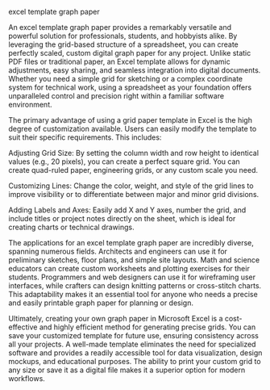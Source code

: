 excel template graph paper


An excel template graph paper provides a remarkably versatile and powerful solution for professionals, students, and hobbyists alike. By leveraging the grid-based structure of a spreadsheet, you can create perfectly scaled, custom digital graph paper for any project. Unlike static PDF files or traditional paper, an Excel template allows for dynamic adjustments, easy sharing, and seamless integration into digital documents. Whether you need a simple grid for sketching or a complex coordinate system for technical work, using a spreadsheet as your foundation offers unparalleled control and precision right within a familiar software environment.



The primary advantage of using a grid paper template in Excel is the high degree of customization available. Users can easily modify the template to suit their specific requirements. This includes:




Adjusting Grid Size: By setting the column width and row height to identical values (e.g., 20 pixels), you can create a perfect square grid. You can create quad-ruled paper, engineering grids, or any custom scale you need.


Customizing Lines: Change the color, weight, and style of the grid lines to improve visibility or to differentiate between major and minor grid divisions.


Adding Labels and Axes: Easily add X and Y axes, number the grid, and include titles or project notes directly on the sheet, which is ideal for creating charts or technical drawings.





The applications for an excel template graph paper are incredibly diverse, spanning numerous fields. Architects and engineers can use it for preliminary sketches, floor plans, and simple site layouts. Math and science educators can create custom worksheets and plotting exercises for their students. Programmers and web designers can use it for wireframing user interfaces, while crafters can design knitting patterns or cross-stitch charts. This adaptability makes it an essential tool for anyone who needs a precise and easily printable graph paper for planning or design.



Ultimately, creating your own graph paper in Microsoft Excel is a cost-effective and highly efficient method for generating precise grids. You can save your customized template for future use, ensuring consistency across all your projects. A well-made template eliminates the need for specialized software and provides a readily accessible tool for data visualization, design mockups, and educational purposes. The ability to print your custom grid to any size or save it as a digital file makes it a superior option for modern workflows.
